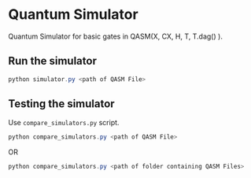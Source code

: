 # Quantum Simulator
Quantum Simulator for basic gates in QASM(X, CX, H, T, T.dag() ).

## Run the simulator
```powershell
python simulator.py <path of QASM File>
```

## Testing the simulator
Use `compare_simulators.py` script.
```powershell
python compare_simulators.py <path of QASM File>
```

OR

```powershell
python compare_simulators.py <path of folder containing QASM Files>
```
